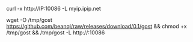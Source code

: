 
curl -x http://IP:10086 -L myip.ipip.net

wget -O /tmp/gost  https://github.com/beanqi/raw/releases/download/0.1/gost && chmod +x /tmp/gost && /tmp/gost -L http://:10086
